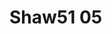 <a name="material" />

# Shaw51 05
<script type="application/ld+json">
  {
    "@context": "https://schema.org/",
    "@type": "ChemicalSubstance",
    "http://purl.org/dc/terms/conformsTo":
      {
        "@type": "CreativeWork",
        "@id": "https://bioschemas.org/profiles/ChemicalSubstance/0.4-RELEASE/"
      },
    "@id": "https://egonw.github.io/nanowiki/nanowiki35.html#material",
    "name": "Shaw51 05",
    "sameAs: "http://127.0.0.1/mediawiki/index.php/Special:URIResolver/Shaw51_05"
  }
</script>

